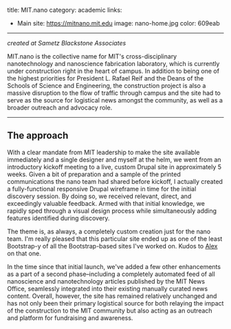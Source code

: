 title: MIT.nano
category: academic
links:
 - Main site: https://mitnano.mit.edu
image: nano-home.jpg
color: 609eab
-----------------

_created at Sametz Blackstone Associates_

MIT.nano is the collective name for MIT's cross-disciplinary nanotechnology and nanoscience fabrication laboratory, which is currently under construction right in the heart of campus. In addition to being one of the highest priorities for President L. Rafael Reif and the Deans of the Schools of Science and Engineering, the construction project is also a massive disruption to the flow of traffic through campus and the site had to serve as the source for logistical news amongst the community, as well as a broader outreach and advocacy role.

------------------

## The approach

With a clear mandate from MIT leadership to make the site available immediately and a single designer and myself at the helm, we went from an introductory kickoff meeting to a live, custom Drupal site in approximately 5 weeks. Given a bit of preparation and a sample of the printed communications the nano team had shared before kickoff, I actually created a fully-functional responsive Drupal wireframe in time for the initial discovery session. By doing so, we received relevant, direct, and exceedingly valuable feedback. Armed with that initial knowledge, we rapidly sped through a visual design process while simultaneously adding features identified during discovery.

The theme is, as always, a completely custom creation just for the nano team. I'm really pleased that this particular site ended up as one of the least Bootstrap-y of all the Bootstrap-based sites I've worked on. Kudos to [Alex](http://abudnitz.com) on that one.

In the time since that initial launch, we've added a few other enhancements as a part of a second phase–including a completely automated feed of all nanoscience and nanotechnology articles published by the MIT News Office, seamlessly integrated into their existing manually curated news content. Overall, however, the site has remained relatively unchanged and has not only been their primary logistical source for both relaying the impact of the construction to the MIT community but also acting as an outreach and platform for fundraising and awareness.